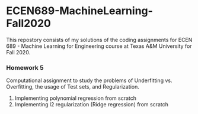 # ECEN689-MachineLearning-Fall2020

This repostory consists of my solutions of the coding assignments for ECEN 689 - Machine Learning for Engineering course at Texas A&M University for Fall 2020.


### Homework 5
Computational assignment to study the problems of Underfitting vs. Overfitting, the usage of Test sets, and Regularization.

1. Implementing polynomial regression from scratch
2. Implementing l2 regularization (Ridge regression) from scratch
